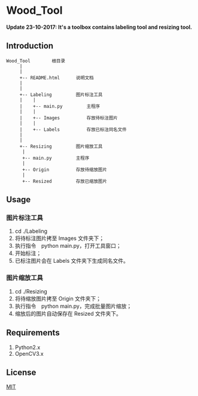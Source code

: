 # Wood_Tool

**Update 23-10-2017: It's a toolbox contains labeling tool and resizing tool.**

## Introduction

	Wood_Tool        根目录
	     |
	     |
	     +-- README.html      说明文档
	     |
	     |
	     +-- Labeling         图片标注工具
	     |    |
	     |    +-- main.py         主程序
	     |    |
	     |    +-- Images          存放待标注图片
	     |    |
	     |    +-- Labels          存放已标注同名文件
	     |
	     |
	     +-- Resizing         图片缩放工具
		  |
		  +-- main.py         主程序
		  |
		  +-- Origin          存放待缩放图片
		  |
		  +-- Resized         存放已缩放图片


## Usage

### 图片标注工具

1. cd ./Labeling
2. 将待标注图片拷至 Images 文件夹下；
3. 执行指令　python main.py，打开工具窗口；
4. 开始标注；
5. 已标注图片会在 Labels 文件夹下生成同名文件。

### 图片缩放工具

1. cd ./Resizing
2. 将待缩放图片拷至 Origin 文件夹下；
3. 执行指令　python main.py，完成批量图片缩放；
4. 缩放后的图片自动保存在 Resized 文件夹下。

## Requirements

1. Python2.x
2. OpenCV3.x

## License

[MIT](https://github.com/parnec/Labeling_tool/blob/master/LICENSE.md)

